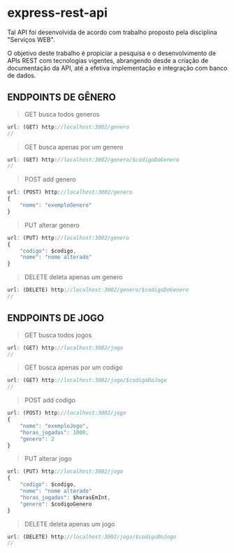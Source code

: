 # express-rest-api

Tal API foi desenvolvida de acordo com trabalho proposto pela disciplina "Serviços WEB".

O objetivo deste trabalho é propiciar a pesquisa e o desenvolvimento de APIs REST com tecnologias vigentes, abrangendo desde a criação de documentação da API, até a efetiva implementação e integração com banco de dados.

## ENDPOINTS DE GÊNERO
> GET busca todos generos
```javascript
url: (GET) http://localhost:3002/genero
//
```

> GET busca apenas por um genero
```javascript
url: (GET) http://localhost:3002/genero/$codigoDoGenero
//
```

> POST add genero
```javascript
url: (POST) http://localhost:3002/genero
{
	"nome": "exemploGenero"
}
```

> PUT alterar genero
```javascript
url: (PUT) http://localhost:3002/genero
{
	"codigo": $codigo,
	"nome": "nome alterado"
}
```

> DELETE deleta apenas um genero
```javascript
url: (DELETE) http://localhost:3002/genero/$codigoDoGenero
//
```

## ENDPOINTS DE JOGO 
> GET busca todos jogos
```javascript
url: (GET) http://localhost:3002/jogo
//
```

> GET busca apenas por um codigo
```javascript
url: (GET) http://localhost:3002/jogo/$codigoDoJogo
//
```

> POST add codigo
```javascript
url: (POST) http://localhost:3002/jogo
{
	"nome": "exemploJogo",
	"horas_jogadas": 1000,
	"genero": 2
}
```

> PUT alterar jogo
```javascript
url: (PUT) http://localhost:3002/jogo
{
	"codigo": $codigo,
	"nome": "nome alterado"
	"horas_jogadas": $horasEmInt,
	"genero": $codigoGenero
}
```

> DELETE deleta apenas um jogo
```javascript
url: (DELETE) http://localhost:3002/jogo/$codigoDoJogo
//
```

